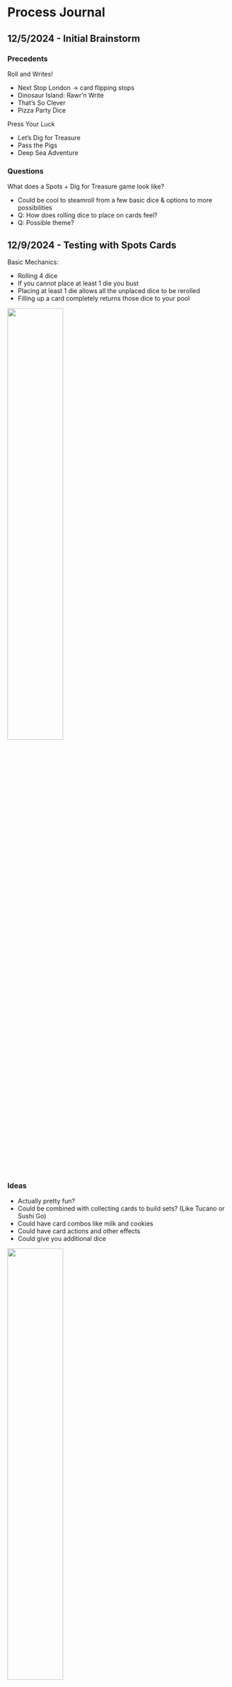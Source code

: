 # Process Journal


## 12/5/2024 - Initial Brainstorm

### Precedents

Roll and Writes!

- Next Stop London -> card flipping stops
- Dinosaur Island: Rawr’n Write
- That’s So Clever
- Pizza Party Dice

Press Your Luck
- Let’s Dig for Treasure
- Pass the Pigs
- Deep Sea Adventure
  
### Questions

What does a Spots + Dig for Treasure game look like?

- Could be cool to steamroll from a few basic dice & options to more possibilities
- Q: How does rolling dice to place on cards feel?
- Q: Possible theme?

  
## 12/9/2024 - Testing with Spots Cards

Basic Mechanics:

- Rolling 4 dice
- If you cannot place at least 1 die you bust
- Placing at least 1 die allows all the unplaced dice to be rerolled
- Filling up a card completely returns those dice to your pool

<img src="https://github.com/mouseandthebillionaire/LDFD/blob/main/Process/Media/SpotsCardsSketch.jpg" width="50%">

  
### Ideas
- Actually pretty fun?
- Could be combined with collecting cards to build sets? (Like Tucano or Sushi Go)
- Could have card combos like milk and cookies
- Could have card actions and other effects
- Could give you additional dice

<img src="https://github.com/mouseandthebillionaire/LDFD/blob/main/Process/Media/ConveyorSketch.jpg" width="50%">


### Spots Card Distribution:
- 1 die: 1 card
- 2 dice: 15 cards
- 3 dice: 15 cards
- 4 dice: 1 card


## 12/12/2024 - Generating Cards

- 6 cards with 1 die on them (may want to have x2 of these)
	- 1-6
- 21 unique cards with 2 dice on them (including repeats)
	- (1,1) (1,2) (1,3) (1,4) (1,5) (1,6) (2,2) (2,3) etc.
- 20 unique cards with 3 dice on them (excluding repeats)
	- (1,2,3) (1,2,4) (1,2,5) (1,2,6) (1,3,4) etc.

This gives us 53 cards as a starting place 
-> Filled out a spreadsheet with the card distribution and details

Robot theme?!

<img src="https://github.com/mouseandthebillionaire/LDFD/blob/main/Process/Media/CardWithDice.jpg" width="50%">

## 12/16/2024 - Actual Card Test

Feels pretty solid to roll and conveyor cards

Now we add the Daily Quota
- 2s and 3s get a quota color
- 1s and the double 1,1 are colorless for now
	- Could be additional abilities or something on these

Q: What does a tie quota mean?
- Maybe it’s tracked at the end of every day and builds to a game end point bonus

### Next
- Start thinking about grey card abilities
- And how pairs/combos of robot cards might work (milk and cookies style)
- Maybe make a printable quota tracker?

<img src="https://github.com/mouseandthebillionaire/LDFD/blob/main/Process/Media/QuotaTrackerSketch.jpg" width="50%">

## 12/19/2024 - Pairs, Combos, and Card Abilities

How should combos be distributed?
- Milk and Cookies (more common)
- Chips and Salsa (more rare)

Ability Ideas:
- Reroll dice
- Shuffle robots
- Replace robots
- Swap card order
- Save a card from being burned (like a conveyor belt stop)

<img src="https://github.com/mouseandthebillionaire/LDFD/blob/main/Process/Media/ConveyorSetup.jpg" width="50%">

Maybe 1 die cards have abilities and are worth zero points?

Or 1 die cards keep being worth 1 point but when scored remain in front like the loyal dog and their action can be used on a subsequent turn?


## 12/31/2024 - Playtest Sesh

Playtested day one of the game with quota types, pairs and single card abilities
- 22 v. 16 
- Pairs and single cards were collected by both players
	- With matching and unmatched pairs
- Not sure if the ability cards have to be ‘spent’ to be used
	- Is it more of a valuable resource to be used sparingly?
- Daily quota wasn’t in the lead for a type that either player had
	- At the end of the three days if it is the wrong type probably the points go to no one?

<img src="https://github.com/mouseandthebillionaire/LDFD/blob/main/Process/Media/ZoomPlaytest.png" width="50%">

How should the round end?
- Could have a STOP card that gets shuffled in to a certain portion of the deck per day
	- Would probably have to vary depending on the number of people playing


## 1/6/2025 - Multiplayer Conveyor Update

What would it look like for the play to be more ‘simultaneous’ (whatever that means)
- With each player taking a slot along the conveyor
- Each section of the conveyor could have a handful of cards and whatever isn’t fixed, moves on to the next person down the line
- With the player order swapping per day


### Playtest!
- It actually felt pretty good!

<img src="https://github.com/mouseandthebillionaire/LDFD/blob/main/Process/Media/ZoomPlaytestConveyorStart.png" width="50%">

- Starting play with the player closes to the burn pile
- Having sections to the conveyor with stuff moving down the line felt more conveyor belt-y

<img src="https://github.com/mouseandthebillionaire/LDFD/blob/main/Process/Media/ZoomPlaytestConveyorEnd.png" width="50%">

- Adjusted the Swap & Shuffle to allow players to switch the position of 2 cards on the line (so long as one of them was in front of that player) 
	- Also applies to the ‘End of Day’ card which was fun
	- Could lead to some fun shenanigans
- Round should automatically end when the End of Day card is burned or the conveyor cannot be fully refilled with bots while the End of Day card is on the line
- Could have an ability to swap a bot in front of you with one from the burn pile 👀
	- Maybe just have 1 or 2 of these in the whole deck though
 
<img src="https://github.com/mouseandthebillionaire/LDFD/blob/main/Process/Media/QuotaEndOfGame.jpg" width="50%">


### To Do:
Create a player mat for each player’s section of the belt with:
- Slots for the 3 cards currently on the belt
- A section below that for bots they have fixed this turn
- A pile for fixed bots from the entire round
- Point tracker for tracking points between rounds
- Cute styling like this is a mechanics desk 

Add a zero to the quota tracker lol


## 1/9/2025 - Player Mat Playtest

Feels really nice with the conveyor player mats to delineate the play space

<img src="https://github.com/mouseandthebillionaire/LDFD/blob/main/Process/Media/PlayerMatEmpty.jpg" width="30%">
<img src="https://github.com/mouseandthebillionaire/LDFD/blob/main/Process/Media/PlayerMatCards.jpg" width="30%">

Q: What if everyone rolled for their section of the conveyor simultaneously?

<b>Pros</b>
- Game goes faster
- Fun chaos of everyone rolling dice simultaneously

<b>Cons</b>
- Less player investment for what other people are doing
- Push your luck is usually combined with spectatorship

Need to specify that the Swap action happens after the rolling phase

<img src="https://github.com/mouseandthebillionaire/LDFD/blob/main/Process/Media/PlayerMatPlaytest.jpg" width="50%">

Q: What if <i>only</i> the first person to clear their conveyor line gets a bonus?
- Makes it more frantic
- Even more incentive to push your luck and go for all 3
- 5 dice instead of 4
- Ended up being much less strategic
- Fun and frantic but waaay more busts
- Loses some of the original strategy

Could be good to keep 4 dice and give a bonus to any/all player who complete their conveyor line completely 

### To Do:
- Think about asset styling 
- Work on some concepts for non-standard dice



## 1/23/2025 - Dice, Probability, Questions, Oh My!
 
Q: What if the dice had non-uniform probability distributions?
- Could there be a pool of dice you draft from
- Different types of dice?
- Robot types had different number preferences

Q: Should tools be separated from the robot cards?
- Could have a separate pile that is getting pulled from
- Dice you place there do no refresh back to you during the round
- Build up in a little desk tool box

Q: How do we give the player more agency in their robot selection?
- Double sided robot cards?!
	- Each robot card could have more than one type
- Simplify the Milk and Cookies pairs to 1 pair type

### To Do:
- Add multi color robot types to spreadsheet
- Playtest separate tool cards



## 1/27/2025 - Card Updates & Tools Implementation
 
- Added a second color type to the cards in the spreadsheet
- Updated the pairs to be simpler
	- Added a new all or nothing pair

### Playtest!
- Conveyor mechanic is still enjoyable
- EOD should probably not be swappable
- Tool slot feels really good
	- It’s fun to always have access to it
- Still maybe need more incentive to clear your full line
	- +1 point? Is that enough 

<img src="https://github.com/mouseandthebillionaire/LDFD/blob/main/Process/Media/ZoomPlaytestToolSlot.png" width="50%">

### To Do:
- Update Cards with second planned color
- Playtest to see if the daily quota makes sense again


## 1/31/2025 - Tools & Dice

### Playtest!
M: 21 points - 5b, 1r

Z: 23 points - 4y, 2r, 2g

- We may want to be more specific with the placement of the ‘end of day’ card in the deck’
- Paired cards probably shouldn’t have a color
	- May need to add more 2 dice cards
- Daily quota is still pretty close in numbers
	- Could roll a quota die per round…
	- Daily AND weekly quota?
- That’s pretty clever die that allows you to take something someone else has rolled?

- Maybe tools are separate from the cards?
	- Tool die?
		- Per round?
		- Per turn? Up to a max of 3
	- If tools stay as cards they could have different die requirements: 1s & 2s, <3, etc.

- Could do something with the 1 die cards where having the most of them is worth points instead of them individually

### To Do:
- Think about tool dice options
- Redistribute colors to the new set of cards
	- And print them?

## 2/3/2025 - Card Reprint

- Updated the card distribution and reprinted some of them!

### Playtest!
- Distributed the EOD card into a set of 3 cards below ~18 cards
	- 2 players x 3 cards x 3 rounds = 18
- Rolling the tool die each turn is very fun
- Having the single die cards back in the deck speeds the game back up and felt really good!

M: 9 points - 1R, 1G
- 3 singles

Z: 15 points - 1R, 1G, 1Y
- 5 singles

<img src="https://github.com/mouseandthebillionaire/LDFD/blob/main/Process/Media/ZoomPlaytestToolDice.png" width="50%">

- Curious to play through more than 1 round and see how the single cards getting removed from the deck overtime feels


## 2/6/2025 - Review Playtest
- Want to play 2 rounds of the game as is and see how the gameplay feels and the points are distributed

### Playtest!
#### Round 1

Z: 10pt - 0R 0Y 1G 1B - 2 singles - 1 bonus

M: 6pt - 0R 0Y 0G 0B - 2 singles - 1 bonus

- Could be interesting if the singles AND the pairs stay out between rounds

#### Round 2

Z: 7pt - 3R 0Y 0G 0B - 1 singles - 0 bonus

M: 10pt - 0R 0Y 0G 1B - 3 singles - 2 bonus

#### Totals:

Z: 17pt - 3 singles - 1 bonus - Quota Bonus

M: 17pt - 5 singles - 3 bonus

<img src="https://github.com/mouseandthebillionaire/LDFD/blob/main/Process/Media/ZoomPlaytest_2-6.png" width="50%">

- Not as much choice for choosing robots by color or pair
- Maybe reduce singles back down to 12 in the deck?

## 2/10/2025 - Tool Dice Playtest
- EOD card distributed into 3 cards below (# Players + 1) x 3 cards

### Playtest!

#### Round 1

Z: 8pt - 0R 1Y 0G 0B - 1A & 2B	0 singles - 0 bonus

M: 8pt - 2R 0Y 0G 1B - 0A & 0B	1 singles - 0 bonus

- Wild tool die shouldn’t return dice during that turn to keep rerolling
- When should points be scored for pairs and bonuses?

#### Round 2

Z: 11pt - 0R 2Y 0G 0B - 2A & 1B - 3 singles - 1 bonus

M: 14pt - 0R 1Y 0G 0B - 0A & 1B - 0 singles - 0 bonus

#### Totals:

Z: 19pt - 3A & 3B - 3 singles - 1 bonus = 26pt + Quota Bonus + Singles Bonus

M: 22pt - 0A & 1B - 1 singles - 0 bonus = 22pts

- Shuffle feels good for player agency
- Love the customized tool dice :)

<img src="https://github.com/mouseandthebillionaire/LDFD/blob/main/Process/Media/ToolDicePrototype.jpg" width="50%">

- Additional conveyor spot not in front of a player was nice
- Color on robots doesn’t feel as impactful
	- Could be worth removing?
- Keeping the pairs between rounds is nice
- It might be nice to have something that ramps up each round to make the game have a more distinct progression
	- Each round you add a die?
	- Personal dice that have different distributions?
	- Worth trying for next time


## 2/13/2025 - Types or No Types Playtest
- What if there weren’t any color types on robots?

### Playtest!
- Seems like it mostly reduces the reason to shuffle cards around…

#### Round 1

Z: 9pt | 0A & 0B | 1 singles | 0 bonus

M: 10pt | 0A & 1B | 1 singles | 0 bonus

- Maybe instead of one of the rerolls, there should be a tool that saves you from busting if you roll incorrectly and allows you to walk away with what you’ve already fixed
- Color types are probably worth keeping
	- What if EVERY card had a color instead

#### Specialty Dice!
- The idea being that each round you specialize in a certain way of fixing robots, so you either replace or are adding specialty dice to your rolling pool
- Need to brainstorm more specialty dice here
	- Oops all 4s where there are 5 sides of 4 and 1 side of nothing XD
- Try out some of these mixed in with normal dice next time


## 2/18/2025 - Specialty Dice Playtest Pt. 1
- Let’s see how 4 normal dice + 1 specialty die feels in a round

<img src="https://github.com/mouseandthebillionaire/LDFD/blob/main/Process/Media/SpecialtyDicePrototype.jpg" width="50%">

### Playtest!
- Quite fast with more stuff being cleared (though it has a round 1 distribution of 1s cards)

#### Round 1

Z: 8pt | 0A & 1B | 1 singles | 0 bonus

M: 16pt | 0A & 0B | 2 singles | 2 bonus

4R, 2Y, 1G, 1B

- Need to playtest more for specialty dice distribution over each round
	- Round 1: 4 normal dice
	- Round 2: 4 normal dice + 1 specialty die
	- Round 3: 4 normal dice + 2 specialty dice?



## 2/21/2025 - Specialty Dice Playtest Pt. 2
- Let’s see how 4 normal dice + 1 specialty die and then + 2 specialty dice feel

### Playtest!
- 6 pointer might be too powerful… needs 4 dice?

#### Round “2”

Z: 10pt | 0A & 0B | 2 singles | 1 bonus

M: 10pt | 0A & 0B | 1 singles | 0 bonus

3R, 1Y, 1G, 1B

#### Round “3”

Z: 12pt | 0A & 0B | 4 singles | 2 bonus

M: 17pt | 1A & 2B | 0 singles | 1 bonus

3R, 2Y, 2G, 1B

#### Totals

Z: 22pt + singles + quota + 3 bonus = 33pt 

M: 27pt	+ 1 pairs + 1 bonus = 30pt

- Maybe singles cards have different #s on the back of the cards you can choose between
- Almost every card should have 2 color options

### To Do:
- Add color to the single die cards
- Make the additional specialty dice
- Playtest with drafting specialty dice from the person with the lowest points up


## 2/24/2025 - Double Sided Singles
- Adding a second side to the single die cards

### Playtest!

#### Round “2”
Z: 9pt | 0A & 0B & 1Z | 2 singles | 2 bonus
M: 4pt | 1A & 0B & 0Z | 2 singles | 1 bonus

3R, 1Y, 2G, 3B

- Double sided cards feel a bit annoying to swap since people need to look at both sides

#### Round “3”
Z: 6pt | 1A & 1B | 2 singles | 2 bonus

M: 14pt | 1A & 0B | 0 singles | 2 bonus

3R, 3Y, 2G, 2B

#### Totals
Z: 19pt + 1 pairs + singles = 24pt 

M: 21pt + quota = 27pt

6R, 4Y, 2G, 2B

- Cleared ⅞ lines…
- Should there be 4 die cards


## 2/24/2025 - 3 Dice?
- What if we dropped down to only 3 normal dice and added specialty dice as we went

### Playtest!
- Feels REAL tough with only 3 dice
- There is a distinct disadvantage to the player who starts the first round - they get more time with the end of day card

#### Round 1

Z: 3pt | 0A & 0B | 2 singles | 1 clears

M: 12pt | 1A & 0B | 0 singles | 0 clears

4R, 1Y, 0G, 1B

- Could be good to replace 6 of the 1 die cards with 4 dice cards 👀
- And go back to rolling 4 dice to start

#### Round 2

Z: 10pt	| 0A & 0B | 2 singles | 1 clears

M: 6pt | 1A & 0B | 1 singles| 0 clears

4R, 3Y, 2G, 1B

- Maybe there are more types of tools?


## 3/3/2025 - Card Brainstorm

- New more colorful specialty dice!

<img src="https://github.com/mouseandthebillionaire/LDFD/blob/main/Process/Media/SpecialtyDiceColorfulPrototype.jpg" width="50%">

### Brainstorm ideas:
- Basically all cards should just have 1 color type
- Maybe at the start of your turn you can always burn 1 of your cards and replace it blindly from the top of the deck
- Instead of assigning each player a quota color, each day you draw a few quota requests that require certain cards to be fixed for a small bonus


## 3/6/2025 - 4 Dice Card Playtest
- What if the Quota Requests were like, 1 Red & 2 Yellow 
- Could be interesting to try out having the option to burn a card at the start of your turn
- Trying out some robot visuals:

<img src="https://github.com/mouseandthebillionaire/LDFD/blob/main/Process/Media/RobotSingleDieSketch.jpg" width="25%">

### Playtest!
- Tool idea: conveyor shift where all the cards move 1 slot to the right or left
- Burning each round makes things move a bit faster if pulling from the regular deck

#### Round 1
Z: 8pt | 0A & 0B | 1 singles | 0 clears

M: 7pt | 0A & 2B | 1 singles | 1 clears

0R, 4Y, 1G, 2B

<img src="https://github.com/mouseandthebillionaire/LDFD/blob/main/Process/Media/ZoomPlaytest4Dice.jpg" width="50%">


- The conveyor shouldn't clear between rounds
- Burn & swap ability could swap in the EOD which could be bad for balance… 
	- Additional pile of robot cards to swap in for this?



## 3/14/2025 - Quota Requests Revamped

- When can you grab a quota? - End of turn
- Can you fill multiple in one turn? - Yes

### Quota Types:
- Color types (R, R, Y)
- Die Types (1, 1, 1)
- Tool Dice? (Shuffle Shuffle)

- When you burn cards at the start of your turn, where does that get replenished from? 
- Might make sense if there is a separate robot deck that isn’t managing the round length

### Tool Die Ideas:
- Flip tool: you can flip a die option 180 to the other side
- Bust saver: you can stop a bust from happening and walk away
- Conveyor crank: shifts the entire conveyor one to the right or left

## 3/17/2025 - Quota Card Playtest
- Made some quota cards physically to play with

<img src="https://github.com/mouseandthebillionaire/LDFD/blob/main/Process/Media/QuotaCardsPlaytest.jpg" width="50%">

### Playtest:
- Love having the macro goal of the quota cards to be looking at/building towards
- Could be useful to have card info at the top of the robot cards so you can stack them slightly offset and see what quotas you are close to
- Should fixed robots count towards quotas on subsequent days?
- Should everything be scored at the end?
- Scoring cards could be a fun way to track everything throughout the game 🤔

#### Round 1
Z: 10pt | 1 quota | 1A & 0B | 1 singles | 0 clears

M: 9pt | 0 quota | 1A & 1B | 1 singles | 1 clears

- Need to playtest through a full game to start to answer the scoring questions
